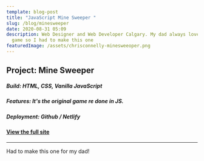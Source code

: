 ```yaml
---
template: blog-post
title: "JavaScript Mine Sweeper "
slug: /blog/minesweeper
date: 2020-08-31 05:09
description: Web Designer and Web Developer Calgary. My dad always loved this
  game so I had to make this one
featuredImage: /assets/chrisconnelly-minesweeoper.png
---
```

## Project: Mine Sweeper 

##### Build: HTML, CSS, Vanilla JavaScript

##### Features: It's the original game re done in JS.

##### Deployment: Github / Netlify

#### [View the full site](mine-sweeper-for-dad.netlify.app)

---
Had to make this one for my dad!

